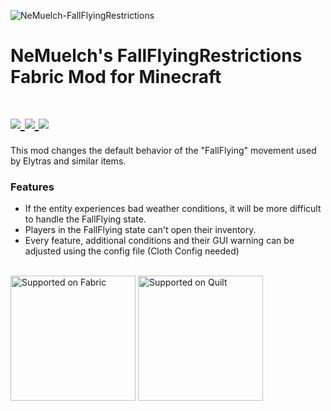 ![NeMuelch-FallFlyingRestrictions](https://github.com/JR1811/NeMuelch-FallFlyingRestrictions/assets/36027822/eeb90c96-a9cd-4908-8fe6-ecfcd8f280a2)

# NeMuelch's FallFlyingRestrictions Fabric Mod for Minecraft

<h1>
    <a href="https://www.curseforge.com/minecraft/mc-mods/nemuelch-fallflyingrestrictions">
        <img src="https://img.shields.io/badge/-CurseForge-gray?style=for-the-badge&logo=curseforge&labelColor=orange">
    </a>
    <a href="https://modrinth.com/mod/fallflyingrestrictions">
        <img src="https://img.shields.io/badge/-modrinth-gray?style=for-the-badge&labelColor=green&labelWidth=15&logo=appveyor&logoColor=white">
    </a>
    <a href="https://github.com/JR1811/NeMuelch-FallFlyingRestrictions/releases">
        <img src="https://img.shields.io/github/v/release/JR1811/NeMuelch-FallFlyingRestrictions?logo=github&style=for-the-badge">
    </a>
</h1>

This mod changes the default behavior of the "FallFlying" movement used by Elytras and similar items.

### Features

- If the entity experiences bad weather conditions, it will be more difficult to handle the FallFlying state.
- Players in the FallFlying state can't open their inventory.
- Every feature, additional conditions and their GUI warning can be adjusted using the config file (Cloth Config needed)

[](https://c.tenor.com/By6XN6Lyx48AAAAj/plague-doctor.gif)

<br>
<a href="https://fabricmc.net/"><img
    src="https://cdn.discordapp.com/attachments/705864145169416313/969720133998239794/fabric_supported.png"
    alt="Supported on Fabric"
    width="200"
></a>
<a href="https://quiltmc.org/"><img
    src="https://cdn.discordapp.com/attachments/705864145169416313/969716884482183208/quilt_supported.png"
    alt="Supported on Quilt"
    width="200"
></a>
